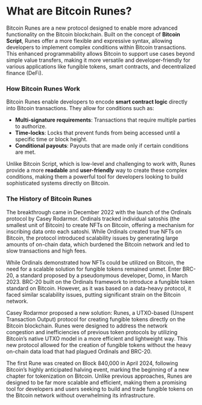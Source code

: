 # What are Bitcoin Runes?

Bitcoin Runes are a new protocol designed to enable more advanced functionality on the Bitcoin blockchain. Built on the concept of **Bitcoin Script**, Runes offer a more flexible and expressive syntax, allowing developers to implement complex conditions within Bitcoin transactions. This enhanced programmability allows Bitcoin to support use cases beyond simple value transfers, making it more versatile and developer-friendly for various applications like fungible tokens, smart contracts, and decentralized finance (DeFi).

### How Bitcoin Runes Work

Bitcoin Runes enable developers to encode **smart contract logic** directly into Bitcoin transactions. They allow for conditions such as:

- **Multi-signature requirements**: Transactions that require multiple parties to authorize.
- **Time-locks**: Locks that prevent funds from being accessed until a specific time or block height.
- **Conditional payouts**: Payouts that are made only if certain conditions are met.

Unlike Bitcoin Script, which is low-level and challenging to work with, Runes provide a more **readable** and **user-friendly** way to create these complex conditions, making them a powerful tool for developers looking to build sophisticated systems directly on Bitcoin.

### The History of Bitcoin Runes

The breakthrough came in December 2022 with the launch of the Ordinals protocol by Casey Rodarmor. Ordinals tracked individual satoshis (the smallest unit of Bitcoin) to create NFTs on Bitcoin, offering a mechanism for inscribing data onto each satoshi. While Ordinals created true NFTs on Bitcoin, the protocol introduced scalability issues by generating large amounts of on-chain data, which burdened the Bitcoin network and led to slow transactions and high fees.

While Ordinals demonstrated how NFTs could be utilized on Bitcoin, the need for a scalable solution for fungible tokens remained unmet. Enter BRC-20, a standard proposed by a pseudonymous developer, Domo, in March 2023. BRC-20 built on the Ordinals framework to introduce a fungible token standard on Bitcoin. However, as it was based on a data-heavy protocol, it faced similar scalability issues, putting significant strain on the Bitcoin network.

Casey Rodarmor proposed a new solution: Runes, a UTXO-based (Unspent Transaction Output) protocol for creating fungible tokens directly on the Bitcoin blockchain. Runes were designed to address the network congestion and inefficiencies of previous token protocols by utilizing Bitcoin’s native UTXO model in a more efficient and lightweight way. This new protocol allowed for the creation of fungible tokens without the heavy on-chain data load that had plagued Ordinals and BRC-20.

The first Rune was created on Block 840,000 in April 2024, following Bitcoin’s highly anticipated halving event, marking the beginning of a new chapter for tokenization on Bitcoin. Unlike previous approaches, Runes are designed to be far more scalable and efficient, making them a promising tool for developers and users seeking to build and trade fungible tokens on the Bitcoin network without overwhelming its infrastructure.